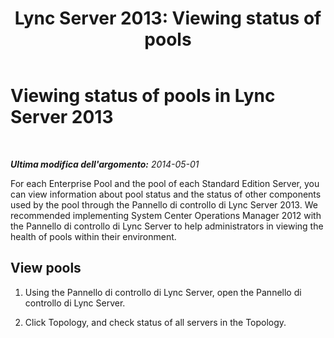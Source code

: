 ﻿---
title: 'Lync Server 2013: Viewing status of pools'
TOCTitle: Viewing status of pools
ms:assetid: 0d40bfe6-7660-4be4-b8bf-d03658558268
ms:mtpsurl: https://technet.microsoft.com/it-it/library/Dn720319(v=OCS.15)
ms:contentKeyID: 62222520
ms.date: 08/24/2015
mtps_version: v=OCS.15
ms.translationtype: HT
---

# Viewing status of pools in Lync Server 2013

 

_**Ultima modifica dell'argomento:** 2014-05-01_

For each Enterprise Pool and the pool of each Standard Edition Server, you can view information about pool status and the status of other components used by the pool through the Pannello di controllo di Lync Server 2013. We recommended implementing System Center Operations Manager 2012 with the Pannello di controllo di Lync Server to help administrators in viewing the health of pools within their environment.

## View pools

1.  Using the Pannello di controllo di Lync Server, open the Pannello di controllo di Lync Server.

2.  Click Topology, and check status of all servers in the Topology.

